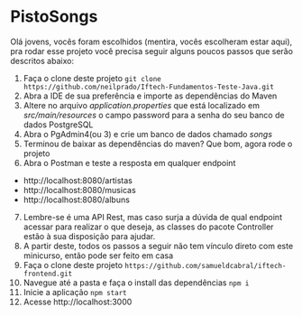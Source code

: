 # PistoSongs

Olá jovens, vocês foram escolhidos (mentira, vocês escolheram estar aqui), pra rodar esse projeto você precisa seguir 
alguns poucos passos que serão descritos abaixo:

1. Faça o clone deste projeto 
```git clone https://github.com/neilprado/Iftech-Fundamentos-Teste-Java.git```
2. Abra a IDE de sua preferência e importe as dependências do Maven
3. Altere no arquivo *application.properties* que está localizado em *src/main/resources* o campo password para a senha do seu banco de dados PostgreSQL
4. Abra o PgAdmin4(ou 3) e crie um banco de dados chamado *songs*
5. Terminou de baixar as dependências do maven? Que bom, agora rode o projeto
6. Abra o Postman e teste a resposta em qualquer endpoint
* http://localhost:8080/artistas
* http://localhost:8080/musicas
* http://localhost:8080/albuns
7. Lembre-se é uma API Rest, mas caso surja a dúvida de qual endpoint acessar para realizar o que deseja, as classes do pacote Controller estão à sua disposição para ajudar.
8. A partir deste, todos os passos a seguir não tem vínculo direto com este minicurso, então pode ser feito em casa
9. Faça o clone deste projeto ```https://github.com/samueldcabral/iftech-frontend.git```
10. Navegue até a pasta e faça o install das dependências ```npm i```
11. Inicie a aplicação ```npm start``` 
12. Acesse http://localhost:3000
